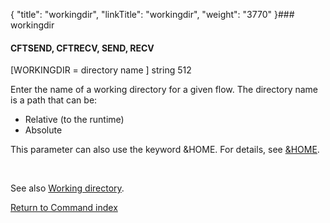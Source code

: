 {
    "title": "workingdir",
    "linkTitle": "workingdir",
    "weight": "3770"
}### workingdir

#### CFTSEND, CFTRECV, SEND, RECV

\[WORKINGDIR = directory name \] string 512

Enter the name of a working directory for a given flow. The directory name is a path that can be:

-   Relative (to the runtime)
-   Absolute

This parameter can also use the keyword &HOME. For details, see [&HOME](../home).

 

See also [Working directory](../../../../concepts/transfer_command_overview/working_directory_allos).

[Return to Command index](../../)

